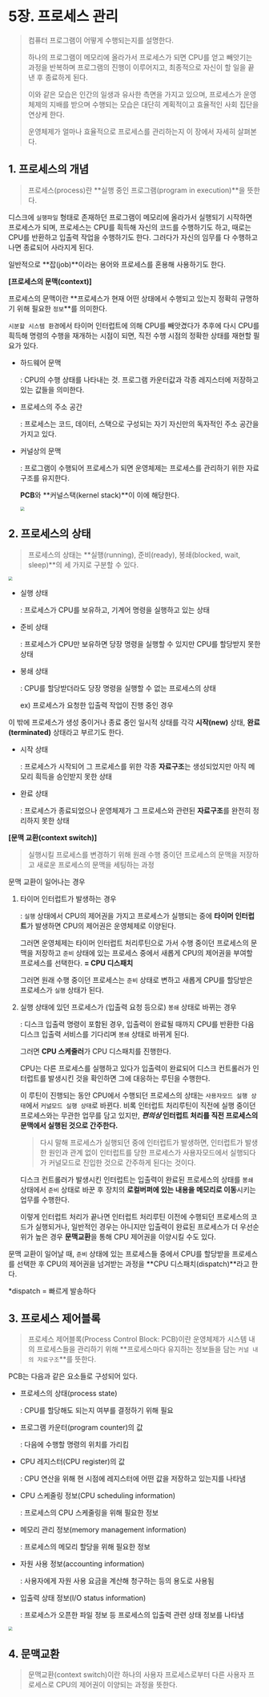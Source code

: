# 5장. 프로세스 관리

> 컴퓨터 프로그램이 어떻게 수행되는지를 설명한다.
>
> 하나의 프로그램이 메모리에 올라가서 프로세스가 되면 CPU를 얻고 빼앗기는 과정을 반복하며 프로그램의 진행이 이루어지고, 최종적으로 자신이 할 일을 끝낸 후 종료하게 된다.
>
> 이와 같은 모습은 인간의 일생과 유사한 측면을 가지고 있으며, 프로세스가 운영체제의 지배를 받으며 수행되는 모습은 대단히 계획적이고 효율적인 사회 집단을 연상케 한다.
>
> 운영체제가 얼마나 효율적으로 프로세스를 관리하는지 이 장에서 자세히 살펴본다.

## 1. 프로세스의 개념

> 프로세스(process)란 **실행 중인 프로그램(program in execution)**을 뜻한다.

디스크에 `실행파일` 형태로 존재하던 프로그램이 메모리에 올라가서 실행되기 시작하면 프로세스가 되며, 프로세스는 CPU를 흭득해 자신의 코드를 수행하기도 하고, 때로는 CPU를 반환하고 입출력 작업을 수행하기도 한다. 그러다가 자신의 임무를 다 수행하고 나면 종료되어 사라지게 된다.

일반적으로 **잡(job)**이라는 용어와 프로세스를 혼용해 사용하기도 한다.

**[프로세스의 문맥(context)]**

프로세스의 문맥이란 **프로세스가 현재 어떤 상태에서 수행되고 있는지 정확히 규명하기 위해 필요한 `정보`**를 의미한다.

`시분할 시스템 환경`에서 타이머 인터럽트에 의해 CPU를 빼앗겼다가 추후에 다시 CPU를 흭득해 명령의 수행을 재개하는 시점이 되면, 직전 수행 시점의 정확한 상태를 재현할 필요가 있다.

- 하드웨어 문맥

  : CPU의 수행 상태를 나타내는 것. 프로그램 카운터값과 각종 레지스터에 저장하고 있는 값들을 의미한다.

- 프로세스의 주소 공간

  : 프로세스는 코드, 데이터, 스택으로 구성되는 자기 자신만의 독자적인 주소 공간을 가지고 있다.

- 커널상의 문맥

  : 프로그램이 수행되어 프로세스가 되면 운영체제는 프로세스를 관리하기 위한 자료구조를 유지한다.

  **PCB**와 **커널스택(kernel stack)**이 이에 해당한다.

  <img src="images/05_context.jpg" style="zoom:50%;" />

## 2. 프로세스의 상태

> 프로세스의 상태는 **실행(running), 준비(ready), 봉쇄(blocked, wait, sleep)**의 세 가지로 구분할 수 있다.

<img src="images/05_state.jpg" style="zoom:50%;" />

- 실행 상태

  : 프로세스가 CPU를 보유하고, 기계어 명령을 실행하고 있는 상태

- 준비 상태

  : 프로세스가 CPU만 보유하면 당장 명령을 실행할 수 있지만 CPU를 할당받지 못한 상태

- 봉쇄 상태

  : CPU를 할당받더라도 당장 명령을 실행할 수 없는 프로세스의 상태

  ex) 프로세스가 요청한 입출력 작업이 진행 중인 경우

이 밖에 프로세스가 생성 중이거나 종료 중인 일시적 상태를 각각 **시작(new)** 상태, **완료(terminated)** 상태라고 부르기도 한다.

- 시작 상태

  : 프로세스가 시작되어 그 프로세스를 위한 각종 **자료구조**는 생성되었지만 아직 메모리 흭득을 승인받지 못한 상태

- 완료 상태

  : 프로세스가 종료되었으나 운영체제가 그 프로세스와 관련된 **자료구조**를 완전히 정리하지 못한 상태

**[문맥 교환(context switch)]**

> 실행시킬 프로세스를 변경하기 위해 원래 수행 중이던 프로세스의 문맥을 저장하고 새로운 프로세스의 문맥을 세팅하는 과정

문맥 교환이 일어나는 경우

1. 타이머 인터럽트가 발생하는 경우

   : `실행` 상태에서 CPU의 제어권을 가지고 프로세스가 실행되는 중에 **타이머 인터럽트**가 발생하면 CPU의 제어권은 운영체제로 이양된다.

   그러면 운영체제는 타이머 인터럽트 처리루틴으로 가서 수행 중이던 프로세스의 문맥을 저장하고 `준비` 상태에 있는 프로세스 중에서 새롭게 CPU의 제어권을 부여할 프로세스를 선택한다. **= CPU 디스패치**

   그러면 원래 수행 중이던 프로세스는 `준비` 상태로 변하고 새롭게 CPU를 할당받은 프로세스가 `실행` 상태가 된다.

2. 실행 상태에 있던 프로세스가 (입출력 요청 등으로) `봉쇄` 상태로 바뀌는 경우

   : 디스크 입출력 명령이 포함된 경우, 입출력이 완료될 때까지 CPU를 반환한 다음 디스크 입출력 서비스를 기다리며 `봉쇄` 상태로 바뀌게 된다.

   그러면 **CPU 스케줄러**가 CPU 디스패치를 진행한다.

   CPU는 다른 프로세스를 실행하고 있다가 입출력이 완료되어 디스크 컨트롤러가 인터럽트를 발생시킨 것을 확인하면 그에 대응하는 루틴을 수행한다.

   이 루틴이 진행되는 동안 CPU에서 수행되던 프로세스의 상태는 `사용자모드 실행 상태`에서 `커널모드 실행 상태`로 바뀐다. 비록 인터럽트 처리루틴이 직전에 실행 중이던 프로세스와는 무관한 업무를 담고 있지만, ***편의상* 인터럽트 처리를 직전 프로세스의 문맥에서 실행된 것으로 간주한다.**

   > 다시 말해 프로세스가 실행되던 중에 인터럽트가 발생하면, 인터럽트가 발생한 원인과 관계 없이 인터럽트를 당한 프로세스가 사용자모드에서 실행되다가 커널모드로 진입한 것으로 간주하게 된다는 것이다.
   
   디스크 컨트롤러가 발생시킨 인터럽트는 입출력이 완료된 프로세스의 상태를 `봉쇄` 상태에서 `준비` 상태로 바꾼 후 장치의 **로컬버퍼에 있는 내용을 메모리로 이동**시키는 업무를 수행한다.
   
   이렇게 인터럽트 처리가 끝나면 인터럽트 처리루틴 이전에 수행되던 프로세스의 코드가 실행되거나, 일반적인 경우는 아니지만 입출력이 완료된 프로세스가 더 우선순위가 높은 경우 **문맥교환**을 통해 CPU 제어권을 이양시킬 수도 있다.

문맥 교환이 일어날 때, `준비` 상태에 있는 프로세스들 중에서 CPU를 할당받을 프로세스를 선택한 후 CPU의 제어권을 넘겨받는 과정을 **CPU 디스패치(dispatch)**라고 한다.

 *dispatch = 빠르게 발송하다

## 3. 프로세스 제어블록

> 프로세스 제어블록(Process Control Block: PCB)이란 운영체제가 시스템 내의 프로세스들을 관리하기 위해 **프로세스마다 유지하는 정보들을 담는 `커널 내의 자료구조`**를 뜻한다.

PCB는 다음과 같은 요소들로 구성되어 있다.

- 프로세스의 상태(process state)

  : CPU를 할당해도 되는지 여부를 결정하기 위해 필요

- 프로그램 카운터(program counter)의 값

  : 다음에 수행할 명령의 위치를 가리킴

- CPU 레지스터(CPU register)의 값

  : CPU 연산을 위해 현 시점에 레지스터에 어떤 값을 저장하고 있는지를 나타냄

- CPU 스케줄링 정보(CPU scheduling information)

  : 프로세스의 CPU 스케줄링을 위해 필요한 정보

- 메모리 관리 정보(memory management information)

  : 프로세스의 메모리 할당을 위해 필요한 정보

- 자원 사용 정보(accounting information)

  : 사용자에게 자원 사용 요금을 계산해 청구하는 등의 용도로 사용됨

- 입출력 상태 정보(I/O status information)

  : 프로세스가 오픈한 파일 정보 등 프로세스의 입출력 관련 상태 정보를 나타냄

<img src="images/05_PCB.jpg" style="zoom:50%;" />

## 4. 문맥교환

> 문맥교환(context switch)이란 하나의 사용자 프로세스로부터 다른 사용자 프로세스로 CPU의 제어권이 이양되는 과정을 뜻한다.

